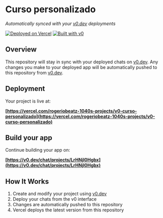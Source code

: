 # Curso personalizado

*Automatically synced with your [v0.dev](https://v0.dev) deployments*

[![Deployed on Vercel](https://img.shields.io/badge/Deployed%20on-Vercel-black?style=for-the-badge&logo=vercel)](https://vercel.com/rogeriobeatz-1040s-projects/v0-curso-personalizado)
[![Built with v0](https://img.shields.io/badge/Built%20with-v0.dev-black?style=for-the-badge)](https://v0.dev/chat/projects/LrHNjl0Hgbx)

## Overview

This repository will stay in sync with your deployed chats on [v0.dev](https://v0.dev).
Any changes you make to your deployed app will be automatically pushed to this repository from [v0.dev](https://v0.dev).

## Deployment

Your project is live at:

**[https://vercel.com/rogeriobeatz-1040s-projects/v0-curso-personalizado](https://vercel.com/rogeriobeatz-1040s-projects/v0-curso-personalizado)**

## Build your app

Continue building your app on:

**[https://v0.dev/chat/projects/LrHNjl0Hgbx](https://v0.dev/chat/projects/LrHNjl0Hgbx)**

## How It Works

1. Create and modify your project using [v0.dev](https://v0.dev)
2. Deploy your chats from the v0 interface
3. Changes are automatically pushed to this repository
4. Vercel deploys the latest version from this repository
